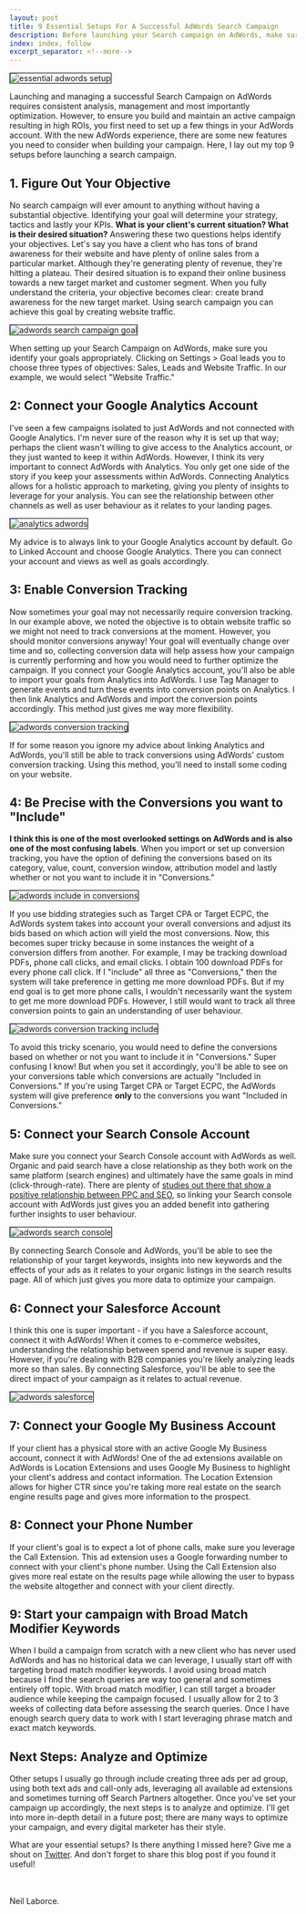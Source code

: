 ```yaml
---
layout: post
title: 9 Essential Setups For A Successful AdWords Search Campaign
description: Before launching your Search campaign on AdWords, make sure you remember to setup your AdWords account appropriately.
index: index, follow
excerpt_separator: <!--more-->
---
```


  <img src="{{ site.baseurl }}/images/essential-adwords-setup.png" alt="essential adwords setup" style="border:1px solid black">
  
  Launching and managing a successful Search Campaign on AdWords requires consistent analysis, management and most importantly optimization. However, to ensure you build and maintain an active campaign resulting in high ROIs, you first need to set up a few things in your AdWords account. With the new AdWords experience, there are some new features you need to consider when building your campaign. Here, I lay out my top 9 setups before launching a search campaign. 
  <!--more-->

  <h2>1. Figure Out Your Objective</h2>

   No search campaign will ever amount to anything without having a substantial objective. Identifying your goal will determine your strategy, tactics and lastly your KPIs. <strong>What is your client's current situation? What is their desired situation?</strong> Answering these two questions helps identify your objectives. Let's say you have a client who has tons of brand awareness for their website and have plenty of online sales from a particular market. Although they're generating plenty of revenue, they're hitting a plateau. Their desired situation is to expand their online business towards a new target market and customer segment. When you fully understand the criteria, your objective becomes clear: create brand awareness for the new target market. Using search campaign you can achieve this goal by creating website traffic.  
  
  <img src="{{ site.baseurl }}/images/adwords-search-campaign-goal.png" alt="adwords search campaign goal" style="border:1px solid black">
  
  When setting up your Search Campaign on AdWords, make sure you identify your goals appropriately. Clicking on Settings > Goal leads you to choose three types of objectives: Sales, Leads and Website Traffic. In our example, we would select "Website Traffic."

  <h2>2: Connect your Google Analytics Account</h2>

  I've seen a few campaigns isolated to just AdWords and not connected with Google Analytics. I'm never sure of the reason why it is set up that way; perhaps the client wasn't willing to give access to the Analytics account, or they just wanted to keep it within AdWords. However, I think its very important to connect AdWords with Analytics. You only get one side of the story if you keep your assessments within AdWords. Connecting Analytics allows for a holistic approach to marketing, giving you plenty of insights to leverage for your analysis. You can see the relationship between other channels as well as user behaviour as it relates to your landing pages. 
  
  <img src="{{ site.baseurl }}/images/connect-adwords-with-analytics.png" alt="analytics adwords" style="border:1px solid black">
  
  My advice is to always link to your Google Analytics account by default. Go to Linked Account and choose Google Analytics. There you can connect your account and views as well as goals accordingly.

  <h2>3: Enable Conversion Tracking</h2>
  
   Now sometimes your goal may not necessarily require conversion tracking. In our example above, we noted the objective is to obtain website traffic so we might not need to track conversions at the moment. However, you should monitor conversions anyway! Your goal will eventually change over time and so, collecting conversion data will help assess how your campaign is currently performing and how you would need to further optimize the campaign. If you connect your Google Analytics account, you'll also be able to import your goals from Analytics into AdWords. I use Tag Manager to generate events and turn these events into conversion points on Analytics. I then link Analytics and AdWords and import the conversion points accordingly. This method just gives me way more flexibility.
  
  <img src="{{ site.baseurl }}/images/adwords-conversion-tracking.png" alt="adwords conversion tracking" style="border:1px solid black">
  
  If for some reason you ignore my advice about linking Analytics and AdWords, you'll still be able to track conversions using AdWords' custom conversion tracking. Using this method, you'll need to install some coding on your website.
  
  <h2>4: Be Precise with the Conversions you want to "Include"</h2>
  
  <strong>I think this is one of the most overlooked settings on AdWords and is also one of the most confusing labels</strong>. When you import or set up conversion tracking, you have the option of defining the conversions based on its category, value, count, conversion window, attribution model and lastly whether or not you want to include it in "Conversions."
   
   <img src="{{ site.baseurl }}/images/include-in-conversions.png" alt="adwords include in conversions" style="border:1px solid black">
   
   If you use bidding strategies such as Target CPA or Target ECPC, the AdWords system takes into account your overall conversions and adjust its bids based on which action will yield the most conversions. Now, this becomes super tricky because in some instances the weight of a conversion differs from another. For example, I may be tracking download PDFs, phone call clicks, and email clicks. I obtain 100 download PDFs for every phone call click. If I "include" all three as "Conversions," then the system will take preference in getting me more download PDFs. But if my end goal is to get more phone calls, I wouldn't necessarily want the system to get me more download PDFs. However, I still would want to track all three conversion points to gain an understanding of user behaviour.
   
   <img src="{{ site.baseurl }}/images/conversions-include-in-conversions.png" alt="adwords conversion tracking include" style="border:1px solid black">
   
   To avoid this tricky scenario, you would need to define the conversions based on whether or not you want to include it in "Conversions." Super confusing I know! But when you set it accordingly, you'll be able to see on your conversions table which conversions are actually "Included in Conversions." If you're using Target CPA or Target ECPC, the AdWords system will give preference <strong>only</strong> to the conversions you want "Included in Conversions."
  
  <h2>5: Connect your Search Console Account</h2>
  
   Make sure you connect your Search Console account with AdWords as well. Organic and paid search have a close relationship as they both work on the same platform (search engines) and ultimately have the same goals in mind (click-through-rate). There are plenty of <a href="https://www.wordstream.com/ppc-seo" target="_blank">studies out there that show a positive relationship between PPC and SEO</a>, so linking your Search console account with AdWords just gives you an added benefit into gathering further insights to user behaviour.
  
  <img src="{{ site.baseurl }}/images/adwords-search-console.png" alt="adwords search console" style="border:1px solid black">
  
  By connecting Search Console and AdWords, you'll be able to see the relationship of your target keywords, insights into new keywords and the effects of your ads as it relates to your organic listings in the search results page. All of which just gives you more data to optimize your campaign.
  
   <h2>6: Connect your Salesforce Account</h2>
  
   I think this one is super important - if you have a Salesforce account, connect it with AdWords! When it comes to e-commerce websites, understanding the relationship between spend and revenue is super easy. However, if you're dealing with B2B companies you're likely analyzing leads more so than sales. By connecting Salesforce, you'll be able to see the direct impact of your campaign as it relates to actual revenue.
  
  <img src="{{ site.baseurl }}/images/adwords-salesforce.png" alt="adwords salesforce" style="border:1px solid black">
  
  <h2>7: Connect your Google My Business Account</h2>
  
   If your client has a physical store with an active Google My Business account, connect it with AdWords! One of the ad extensions available on AdWords is Location Extensions and uses Google My Business to highlight your client's address and contact information. The Location Extension allows for higher CTR since you're taking more real estate on the search engine results page and gives more information to the prospect.
   
   <h2>8: Connect your Phone Number</h2>
  
   If your client's goal is to expect a lot of phone calls, make sure you leverage the Call Extension. This ad extension uses a Google forwarding number to connect with your client's phone number. Using the Call Extension also gives more real estate on the results page while allowing the user to bypass the website altogether and connect with your client directly.
   
   <h2>9: Start your campaign with Broad Match Modifier Keywords</h2>
  
   When I build a campaign from scratch with a new client who has never used AdWords and has no historical data we can leverage, I usually start off with targeting broad match modifier keywords. I avoid using broad match because I find the search queries are way too general and sometimes entirely off topic. With broad match modifier, I can still target a broader audience while keeping the campaign focused. I usually allow for 2 to 3 weeks of collecting data before assessing the search queries. Once I have enough search query data to work with I start leveraging phrase match and exact match keywords.
   
   <h2>Next Steps: Analyze and Optimize</h2>
   
   Other setups I usually go through include creating three ads per ad group, using both text ads and call-only ads, leveraging all available ad extensions and sometimes turning off Search Partners altogether.  Once you've set your campaign up accordingly, the next steps is to analyze and optimize. I'll get into more in-depth detail in a future post; there are many ways to optimize your campaign, and every digital marketer has their style.
   
  What are your essential setups? Is there anything I missed here? Give me a shout on <a href="https://twitter.com/NeilLaborce" target="_blank">Twitter</a>. And don't forget to share this blog post if you found it useful!

  <br/>
  <br/>Neil Laborce.
  <br>
  <br>
